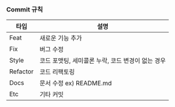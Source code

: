 ### Commit 규칙

| 타입     | 설명                                                           |
| -------- | -------------------------------------------------------------- |
| Feat     | 새로운 기능 추가                          |
| Fix      | 버그 수정                                                      |
| Style    | 코드 포맷팅, 세미콜론 누락, 코드 변경이 없는 경우              |
| Refactor | 코드 리팩토링                                                  |
| Docs     | 문서 수정 ex) README.md                                        |
| Etc     | 기타 커밋                                                    |

